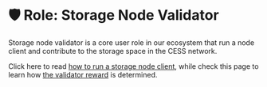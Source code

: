 # 🛡 Role: Storage Node Validator

Storage node validator is a core user role in our ecosystem that run a node client and contribute to the storage space in the CESS network.

Click here to read [how to run a storage node client](./running.md), while check this page to learn how [the validator reward](./reward.md) is determined.
